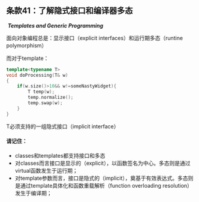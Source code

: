 

## 条款41：了解隐式接口和编译器多态

​			***Templates and Generic Programming***

面向对象编程总是：显示接口（explicit interfaces）和运行期多态（runtine polymorphism）

而对于template：

```c++
template<typename T>
void doProcessing(T& w)
{
	if(w.size()>10&& w!=someNastyWidget){
		T temp(w);
		temp.normalize();
		temp.swap(w);
	}
}
```

T必须支持的一组隐式接口（implicit interface）

#### 请记住：

+ classes和templates都支持接口和多态
+ 对classes而言接口是显示的（explicit），以函数签名为中心。多态则是通过virtual函数发生于运行期；
+ 对template参数而言，接口是隐式的（implicit），奠基于有效表达式。多态则是通过template具体化和函数重载解析（function overloading resolution）发生于编译期；